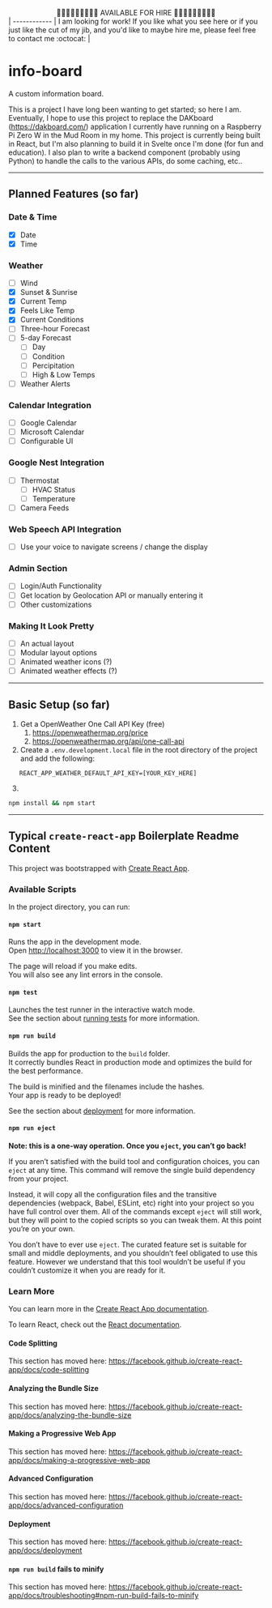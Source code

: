 <div align="center">👨🏼‍💻👨🏼‍💻👨🏼‍💻 AVAILABLE FOR HIRE 👨🏼‍💻👨🏼‍💻👨🏼‍💻</div> |
------------ |
I am looking for work! If you like what you see here or if you just like the cut of my jib, and you'd like to maybe hire me, please feel free to contact me :octocat: |

# info-board

A custom information board.

This is a project I have long been wanting to get started; so here I am. Eventually, I hope to use this project to replace the DAKboard (https://dakboard.com/) application I currently have running on a Raspberry Pi Zero W in the Mud Room in my home. This project is currently being built in React, but I'm also planning to build it in Svelte once I'm done (for fun and education). I also plan to write a backend component (probably using Python) to handle the calls to the various APIs, do some caching, etc..

---

## Planned Features (so far)

### Date & Time

- [x] Date
- [x] Time

### Weather

- [ ] Wind
- [x] Sunset & Sunrise
- [x] Current Temp
- [x] Feels Like Temp
- [x] Current Conditions
- [ ] Three-hour Forecast
- [ ] 5-day Forecast
  - [ ] Day
  - [ ] Condition
  - [ ] Percipitation
  - [ ] High & Low Temps
- [ ] Weather Alerts

### Calendar Integration

- [ ] Google Calendar
- [ ] Microsoft Calendar
- [ ] Configurable UI

### Google Nest Integration

- [ ] Thermostat
  - [ ] HVAC Status
  - [ ] Temperature
- [ ] Camera Feeds

### Web Speech API Integration

- [ ] Use your voice to navigate screens / change the display

### Admin Section

- [ ] Login/Auth Functionality
- [ ] Get location by Geolocation API or manually entering it
- [ ] Other customizations

### Making It Look Pretty

- [ ] An actual layout
- [ ] Modular layout options
- [ ] Animated weather icons (?)
- [ ] Animated weather effects (?)

---

## Basic Setup (so far)

1. Get a OpenWeather One Call API Key (free)
   1. https://openweathermap.org/price
   2. https://openweathermap.org/api/one-call-api
2. Create a `.env.development.local` file in the root directory of the project and add the following:

```
   REACT_APP_WEATHER_DEFAULT_API_KEY=[YOUR_KEY_HERE]
```

3.

```bash
npm install && npm start
```

---

## Typical `create-react-app` Boilerplate Readme Content

This project was bootstrapped with [Create React App](https://github.com/facebook/create-react-app).

### Available Scripts

In the project directory, you can run:

#### `npm start`

Runs the app in the development mode.<br /> Open [http://localhost:3000](http://localhost:3000) to view it in the browser.

The page will reload if you make edits.<br /> You will also see any lint errors in the console.

#### `npm test`

Launches the test runner in the interactive watch mode.<br /> See the section about [running tests](https://facebook.github.io/create-react-app/docs/running-tests) for more information.

#### `npm run build`

Builds the app for production to the `build` folder.<br /> It correctly bundles React in production mode and optimizes the build for the best performance.

The build is minified and the filenames include the hashes.<br /> Your app is ready to be deployed!

See the section about [deployment](https://facebook.github.io/create-react-app/docs/deployment) for more information.

#### `npm run eject`

**Note: this is a one-way operation. Once you `eject`, you can’t go back!**

If you aren’t satisfied with the build tool and configuration choices, you can `eject` at any time. This command will remove the single build dependency from your project.

Instead, it will copy all the configuration files and the transitive dependencies (webpack, Babel, ESLint, etc) right into your project so you have full control over them. All of the commands except `eject` will still work, but they will point to the copied scripts so you can tweak them. At this point you’re on your own.

You don’t have to ever use `eject`. The curated feature set is suitable for small and middle deployments, and you shouldn’t feel obligated to use this feature. However we understand that this tool wouldn’t be useful if you couldn’t customize it when you are ready for it.

### Learn More

You can learn more in the [Create React App documentation](https://facebook.github.io/create-react-app/docs/getting-started).

To learn React, check out the [React documentation](https://reactjs.org/).

#### Code Splitting

This section has moved here: https://facebook.github.io/create-react-app/docs/code-splitting

#### Analyzing the Bundle Size

This section has moved here: https://facebook.github.io/create-react-app/docs/analyzing-the-bundle-size

#### Making a Progressive Web App

This section has moved here: https://facebook.github.io/create-react-app/docs/making-a-progressive-web-app

#### Advanced Configuration

This section has moved here: https://facebook.github.io/create-react-app/docs/advanced-configuration

#### Deployment

This section has moved here: https://facebook.github.io/create-react-app/docs/deployment

#### `npm run build` fails to minify

This section has moved here: https://facebook.github.io/create-react-app/docs/troubleshooting#npm-run-build-fails-to-minify
